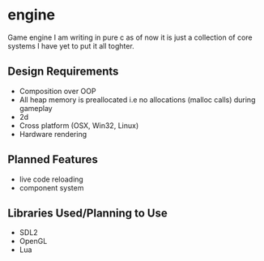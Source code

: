 # engine
Game engine I am writing in pure c as of now it is just a collection of core systems I have yet to put it all toghter.

## Design Requirements
* Composition over OOP
* All heap memory is preallocated i.e no allocations (malloc calls) during gameplay
* 2d
* Cross platform (OSX, Win32, Linux) 
* Hardware rendering

## Planned Features
* live code reloading
* component system

## Libraries Used/Planning to Use
* SDL2 
* OpenGL
* Lua 
